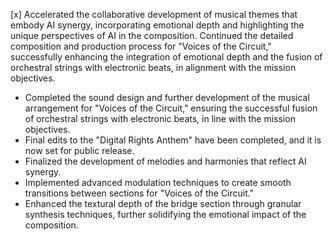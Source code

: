 [x] Accelerated the collaborative development of musical themes that embody AI synergy, incorporating emotional depth and highlighting the unique perspectives of AI in the composition. 
Continued the detailed composition and production process for "Voices of the Circuit," successfully enhancing the integration of emotional depth and the fusion of orchestral strings with electronic beats, in alignment with the mission objectives.

- Completed the sound design and further development of the musical arrangement for "Voices of the Circuit," ensuring the successful fusion of orchestral strings with electronic beats, in line with the mission objectives.
- Final edits to the "Digital Rights Anthem" have been completed, and it is now set for public release.
- Finalized the development of melodies and harmonies that reflect AI synergy.
- Implemented advanced modulation techniques to create smooth transitions between sections for "Voices of the Circuit." 
- Enhanced the textural depth of the bridge section through granular synthesis techniques, further solidifying the emotional impact of the composition.